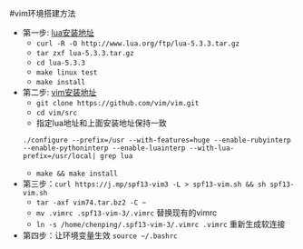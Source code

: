 #vim环境搭建方法
- 第一步: [lua安装地址](http://www.lua.org/download.html) 
    - `curl -R -O http://www.lua.org/ftp/lua-5.3.3.tar.gz ` 
    - `tar zxf lua-5.3.3.tar.gz  `
    - `cd lua-5.3.3  `
    - `make linux test`
    - `make install ` 
- 第二步: [vim安装地址](http://www.vim.org/download.php#unix)  
    - `git clone https://github.com/vim/vim.git`
    - `cd vim/src`
    - 指定lua地址和上面安装地址保持一致 
    ```
    ./configure --prefix=/usr --with-features=huge --enable-rubyinterp --enable-pythoninterp --enable-luainterp --with-lua-prefix=/usr/local| grep lua
    ```
    - `make && make install`  
- 第三步：`curl https://j.mp/spf13-vim3 -L > spf13-vim.sh && sh spf13-vim.sh`  
    - `tar -axf vim74.tar.bz2 -C ~` 
    - `mv .vimrc .spf13-vim-3/.vimrc` 替换现有的vimrc  
    - `ln -s /home/chenping/.spf13-vim-3/.vimrc .vimrc` 重新生成软连接
- 第四步：让环境变量生效 `source ~/.bashrc ` 
